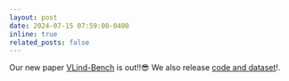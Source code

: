 ```yaml
---
layout: post
date: 2024-07-15 07:59:00-0400
inline: true
related_posts: false
---
```


Our new paper [VLind-Bench](https://arxiv.org/abs/2406.08702) is out!!😎 We also release [code and dataset](https://github.com/klee972/VLind-Bench)!.
